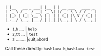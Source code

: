 ```
 _               _     _
| |__   __ _ ___| |__ | | __ ___   ____ _
| '_ \ / _` / __| '_ \| |/ _` \ \ / / _` |
| |_) | (_| \__ \ | | | | (_| |\ V / (_| |
|_.__/ \__,_|___/_| |_|_|\__,_| \_/ \__,_|
```

- `1`,`h` .... | `help`
- `2`,`tt` ... | `test`
- `3` ........ |`q`uit,`a`bord

Call these directly: `bashlava h`,`bashlava test`
